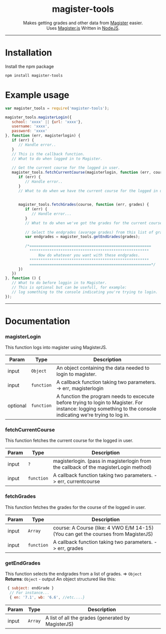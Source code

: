 <h1 align="center">magister-tools</h1>
<p align="center">
   Makes getting grades and other data from <a href="http://www.schoolmaster.nl/">Magister</a> easier. <br>
  Uses <a href="https://github.com/simplyGits/MagisterJS">Magister.js</a> Written in <a href="https://nodejs.org/">NodeJS</a>.
</p>

---

# Installation
Install the npm package
```
npm install magister-tools 
```

# Example usage 
```js
var magister_tools = require('magister-tools');

magister_tools.magisterLogin({
   school: 'xxxx' || {url: 'xxxx'},
   username: 'xxxx',
   password: 'xxxx'
}, function (err, magisterlogin) {
   if (err) {
      // Handle error..
   }
   // This is the callback function. 
   // What to do when logged in to Magister.
   
   // Get the current course for the logged in user.
   magister_tools.fetchCurrentCourse(magisterlogin, function (err, course) {
      if (err) {
         // Handle error..
      }   
      // What to do when we have the current course for the logged in user.
      
      
      magister_tools.fetchGrades(course, function (err, grades) {
         if (err) {
            // Handle error...
         }
         // What to do when we've got the grades for the current course of the logged in user.
         
         // Select the endgrades (avarage grades) from this list of grades.
         var endgrades = magister_tools.getEndGrades(grades);
         
         /*=======================================================
           ******************************************************
               Now do whatever you want with these endgrades.
           ******************************************************
           =======================================================*/ 
      })
   })
}, function () { 
   // What to do before loggin in to Magister.
   // This is optional but can be usefull, for example: 
   // log something to the console indicating you're trying to login.
});
```
---

# Documentation
<a name="magisterLogin
This function logs into magister using MagisterJS."></a>

### magisterLogin
This function logs into magister using MagisterJS.  

| Param | Type | Description |
| --- | --- | --- |
| input | <code>Object</code> | An object containing the data needed to login to magister. |
| input | <code>function</code> | A callback function taking two parameters. -> err, magisterlogin |
| optional | <code>function</code> | A function the program needs to excecute before trying to login to Magister. For instance: logging something to the console indicating we're trying to log in. |

<a name="fetchCurrentCourse
This function fetches the current course for the logged in user."></a>

### fetchCurrentCourse
This function fetches the current course for the logged in user.  

| Param | Type | Description |
| --- | --- | --- |
| input | <code>?</code> | magisterlogin. (pass in magisterlogin from the callback of the magisterLogin method) |
| input | <code>function</code> | A callback function taking two parameters. -> err, currentcourse |
 
<a name="fetchGrades
This function fetches the grades for the course of the logged in user."></a>

### fetchGrades
This function fetches the grades for the course of the logged in user.    

| Param | Type | Description |
| --- | --- | --- |
| input | <code>Array</code> | course: A Course (like: 4 VWO E/M 14-15) (You can get the courses from MagisterJS) |
| input | <code>function</code> | A callback function taking two parameters. -> err, grades |

<a name="getEndGrades
This function selects the endgrades from a list of grades."></a>

### getEndGrades
This function selects the endgrades from a list of grades. ⇒ <code>Object</code>  
**Returns**: <code>Object</code> - output An object structured like this:  
```js
 { subject: endGrade }
  // For instance...
  { en: '7.1', wb: '6.6', //etc....}  
```
| Param | Type | Description |
| --- | --- | --- |
| input | <code>Array</code> | A list of all the grades (generated by MagisterJS) |
